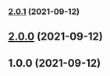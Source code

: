 ### [2.0.1](https://github.com/Internet-Society-Belgium/isTrust-API/compare/2.0.0...2.0.1) (2021-09-12)

## [2.0.0](https://github.com/Internet-Society-Belgium/isTrust-API/compare/1.0.0...2.0.0) (2021-09-12)

## 1.0.0 (2021-09-12)

